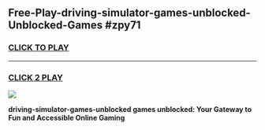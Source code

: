 
## Free-Play-driving-simulator-games-unblocked-Unblocked-Games #zpy71
<h3>
<a href="https://news.freeplayer.one?title=driving-simulator-games-unblocked&ref=8M">CLICK TO PLAY</a></h3>
<hr>

<h3>
<a href="https://news.freeplayer.one?title=driving-simulator-games-unblocked&ref=8M">CLICK 2 PLAY</a>
  
</h3>

<a href="https://news.freeplayer.one?title=driving-simulator-games-unblocked&ref=8M"><img src="https://clearcache.store/games.png"></a>


**driving-simulator-games-unblocked games unblocked: Your Gateway to Fun and Accessible Online Gaming**

